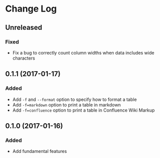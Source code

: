 # Change Log

## Unreleased

### Fixed
* Fix a bug to correctly count column widths when data includes wide characters

## 0.1.1 (2017-01-17)

### Added
* Add `-f` and `--format` option to specify how to format a table
* Add `-f=markdown` option to print a table in markdown
* Add `-f=confluence` option to print a table in Confluence Wiki Markup

## 0.1.0 (2017-01-16)

### Added
* Add fundamental features
